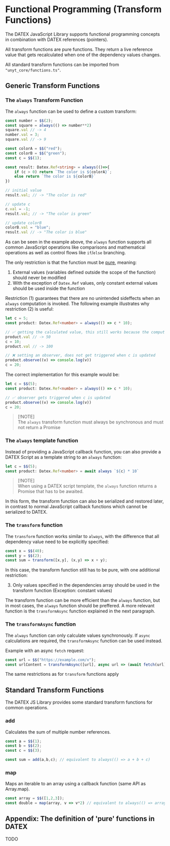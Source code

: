 # Functional Programming (Transform Functions)

The DATEX JavaScript Library supports functional programming concepts in combination with DATEX references (pointers).

All transform functions are pure functions.
They return a live reference value that gets recalculated when one of the dependency values changes.

All standard transform functions can be imported from `"unyt_core/functions.ts"`.

## Generic Transform Functions

### The `always` Transform Function

The `always` function can be used to define a custom transform:

```ts
const number = $$(2);
const square = always(() => number**2)
square.val // -> 4
number.val = 3;
square.val // -> 9
```

```ts
const colorA = $$("red");
const colorB = $$("green");
const c = $$(1);

const result: Datex.Ref<string> = always(()=>{
	if (c > 0) return `The color is ${colorA}`;
	else return `The color is ${colorB}`
})

// initial value
result.val; // -> "The color is red"

// update c
c.val = -1;
result.val; // -> "The color is green"

// update colorB
colorB.val = "blue";
result.val // -> "The color is blue"
```

As can be seen in the example above, the `always` function supports
all common JavaScript operations like comparisons and mathematical operations
as well as control flows like `if`/`else` branching.

The only restriction is that the function must be [pure](#appendix-the-definition-of-pure-functions-in-datex), meaning:
  
  1) External values (variables defined outside the scope of the function) should never be modified
  2) With the exception of `Datex.Ref` values, only constant external values should be used inside the function

Restriction (1) guarantees that there are no unintended sideffects when an `always` computation is invoked.
The following example illustrates why restriction (2) is useful:

```ts
let c = 5;
const product: Datex.Ref<number> = always(() => c * 10);

// ✅ getting the calculated value, this still works because the computation is triggered each time
product.val // -> 50
c = 10;
product.val // -> 100

// ❌ setting an observer, does not get triggered when c is updated
product.observe((v) => console.log(v))
c = 20;
```

The correct implementation for this example would be:
```ts
let c = $$(5);
const product: Datex.Ref<number> = always(() => c * 10);

// ✅ observer gets triggered when c is updated
product.observe((v) => console.log(v))
c = 20;
```

>  [!NOTE]  
>  The `always` transform function must always be synchronous and must not return a Promise

### The `always` template function

Instead of providing a JavaScript callback function, you can also provide a DATEX Script as a template string to an `always` function:
```ts
let c = $$(5);
const product: Datex.Ref<number> = await always `${c} * 10`
```

>  [!NOTE]  
>  When using a DATEX script template, the `always` function returns a Promise that has to be awaited.


In this form, the transform function can also be serialized and restored later, in contrast to normal JavaScript callback functions which cannot be serialized to DATEX.

### The `transform` function

The `transform` function works similar to `always`, with the difference that all dependency
value need to be explicitly specified:

```ts
const x = $$(40);
const y = $$(2);
const sum = transform([x,y], (x,y) => x + y);
```

In this case, the transform function still has to be pure, with one additional restriction:
  
  3) Only values specified in the dependencies array should be used in the transform function (Exception: constant values)

The transform function can be more efficient than the `always` function, but in most cases, the `always` function should be preffered.
A more relevant function is the `transformAsync` function explained in the next paragraph.

### The `transformAsync` function

The `always` function can only calculate values synchronously.
If `async` calculations are required, the `transformAsync` function can be used instead.

Example with an async `fetch` request:

```ts
const url = $$("https://example.com/x");
const urlContent = transformAsync([url], async url => (await fetch(url)).json());
```

The same restrictions as for `transform` functions apply

## Standard Transform Functions

The DATEX JS Library provides some standard transform functions for common operations.

### add
Calculates the sum of multiple number references.
```ts
const a = $$(1);
const b = $$(2);
const c = $$(3);

const sum = add(a,b,c); // equivalent to always(() => a + b + c)
```

### map
Maps an iterable to an array using a callback function (same API as Array.map).
```ts
const array = $$([1,2,3]);
const double = map(array, v => v*2) // equivalent to always(() => array.map(v => v*2))
```

## Appendix: The definition of 'pure' functions in DATEX

TODO